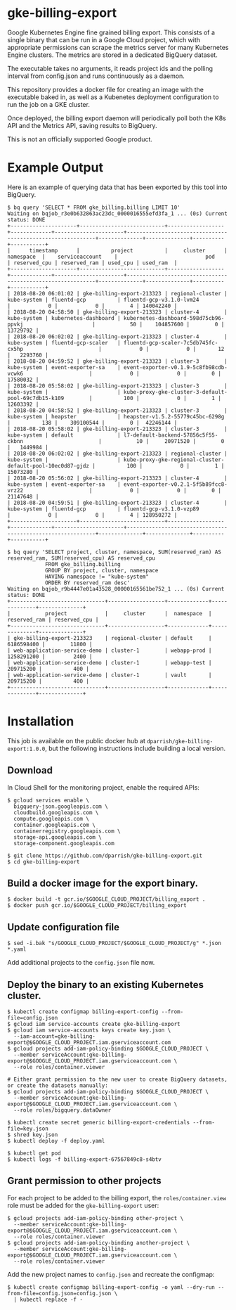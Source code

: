 # gke-billing-export

Google Kubernetes Engine fine grained billing export. This consists of a single binary that can be run in a Google Cloud project, which with appropriate permissions can scrape the metrics server for many Kubernetes Engine clusters. The metrics are stored in a dedicated BigQuery dataset.

The executable takes no arguments, it reads project ids and the polling interval from config.json and runs continuously as a daemon.

This repository provides a docker file for creating an image with the executable baked in, as well as a Kubenetes deployment configuration to run the job on a GKE cluster.

Once deployed, the billing export daemon will periodically poll both the K8s API and the Metrics API, saving results to BigQuery.

This is not an officially supported Google product.

# Example Output

Here is an example of querying data that has been exported by this tool into BigQuery.

```
$ bq query 'SELECT * FROM gke_billing.billing LIMIT 10'
Waiting on bqjob_r3e0b632863ac23dc_0000016555efd3fa_1 ... (0s) Current status: DONE   
+---------------------+---------------------------+------------------+-------------+----------------------+------------------------------------------------------------+--------------+--------------+----------+-----------+
|      timestamp      |          project          |     cluster      |  namespace  |    serviceaccount    |                            pod                             | reserved_cpu | reserved_ram | used_cpu | used_ram  |
+---------------------+---------------------------+------------------+-------------+----------------------+------------------------------------------------------------+--------------+--------------+----------+-----------+
| 2018-08-20 06:01:02 | gke-billing-export-213323 | regional-cluster | kube-system | fluentd-gcp          | fluentd-gcp-v3.1.0-lvm24                                   |            0 |            0 |        4 | 140042240 |
| 2018-08-20 04:58:50 | gke-billing-export-213323 | cluster-4        | kube-system | kubernetes-dashboard | kubernetes-dashboard-598d75cb96-ppvkj                      |           50 |    104857600 |        0 |  13729792 |
| 2018-08-20 06:02:02 | gke-billing-export-213323 | cluster-4        | kube-system | fluentd-gcp-scaler   | fluentd-gcp-scaler-7c5db745fc-cx5hp                        |            0 |            0 |       12 |   2293760 |
| 2018-08-20 04:59:52 | gke-billing-export-213323 | cluster-3        | kube-system | event-exporter-sa    | event-exporter-v0.1.9-5c8fb98cdb-vcwk6                     |            0 |            0 |        0 |  17580032 |
| 2018-08-20 05:58:02 | gke-billing-export-213323 | cluster-3        | kube-system |                      | kube-proxy-gke-cluster-3-default-pool-69c7db15-k109        |          100 |            0 |        1 |  12603392 |
| 2018-08-20 04:58:52 | gke-billing-export-213323 | cluster-3        | kube-system | heapster             | heapster-v1.5.2-55779c45bc-6298g                           |          138 |    309100544 |        0 |  42246144 |
| 2018-08-20 05:58:02 | gke-billing-export-213323 | cluster-3        | kube-system | default              | l7-default-backend-57856c5f55-ckbnn                        |           10 |     20971520 |        0 |   1449984 |
| 2018-08-20 06:02:02 | gke-billing-export-213323 | regional-cluster | kube-system |                      | kube-proxy-gke-regional-cluster-default-pool-10ec0d87-gjdz |          100 |            0 |        1 |  15073280 |
| 2018-08-20 05:56:02 | gke-billing-export-213323 | cluster-4        | kube-system | event-exporter-sa    | event-exporter-v0.2.1-5f5b89fcc8-vrz22                     |            0 |            0 |        0 |  21147648 |
| 2018-08-20 04:59:51 | gke-billing-export-213323 | cluster-4        | kube-system | fluentd-gcp          | fluentd-gcp-v3.1.0-vzp89                                   |            0 |            0 |        4 | 128950272 |
+---------------------+---------------------------+------------------+-------------+----------------------+------------------------------------------------------------+--------------+--------------+----------+-----------+

$ bq query 'SELECT project, cluster, namespace, SUM(reserved_ram) AS reserved_ram, SUM(reserved_cpu) AS reserved_cpu
            FROM gke_billing.billing
            GROUP BY project, cluster, namespace
            HAVING namespace != "kube-system"
            ORDER BY reserved_ram desc'
Waiting on bqjob_r9b4447e01a43528_00000165561be752_1 ... (0s) Current status: DONE   
+------------------------------+------------------+-------------+--------------+--------------+
|           project            |     cluster      |  namespace  | reserved_ram | reserved_cpu |
+------------------------------+------------------+-------------+--------------+--------------+
| gke-billing-export-213323    | regional-cluster | default     |   6186598400 |        11800 |
| web-application-service-demo | cluster-1        | webapp-prod |   1258291200 |         2400 |
| web-application-service-demo | cluster-1        | webapp-test |    209715200 |          400 |
| web-application-service-demo | cluster-1        | vault       |    209715200 |          400 |
+------------------------------+------------------+-------------+--------------+--------------+
```

# Installation

This job is available on the public docker hub at `dparrish/gke-billing-export:1.0.0`, but the following instructions
include building a local version.

## Download

In Cloud Shell for the monitoring project, enable the required APIs:

```shell
$ gcloud services enable \
  bigquery-json.googleapis.com \
  cloudbuild.googleapis.com \
  compute.googleapis.com \
  container.googleapis.com \
  containerregistry.googleapis.com \
  storage-api.googleapis.com \
  storage-component.googleapis.com

$ git clone https://github.com/dparrish/gke-billing-export.git
$ cd gke-billing-export
```

## Build a docker image for the export binary.

```shell
$ docker build -t gcr.io/$GOOGLE_CLOUD_PROJECT/billing_export .
$ docker push gcr.io/$GOOGLE_CLOUD_PROJECT/billing_export
```

## Update configuration file

```shell
$ sed -i.bak "s/GOOGLE_CLOUD_PROJECT/$GOOGLE_CLOUD_PROJECT/g" *.json *.yaml
```

Add additional projects to the `config.json` file now.


## Deploy the binary to an existing Kubernetes cluster.

```shell
$ kubectl create configmap billing-export-config --from-file=config.json
$ gcloud iam service-accounts create gke-billing-export
$ gcloud iam service-accounts keys create key.json \
  --iam-account=gke-billing-export@$GOOGLE_CLOUD_PROJECT.iam.gserviceaccount.com
$ gcloud projects add-iam-policy-binding $GOOGLE_CLOUD_PROJECT \
  --member serviceAccount:gke-billing-export@$GOOGLE_CLOUD_PROJECT.iam.gserviceaccount.com \
  --role roles/container.viewer

# Either grant permission to the new user to create BigQuery datasets, or create the datasets manually:
$ gcloud projects add-iam-policy-binding $GOOGLE_CLOUD_PROJECT \
  --member serviceAccount:gke-billing-export@$GOOGLE_CLOUD_PROJECT.iam.gserviceaccount.com \
  --role roles/bigquery.dataOwner

$ kubectl create secret generic billing-export-credentials --from-file=key.json
$ shred key.json
$ kubectl deploy -f deploy.yaml

$ kubectl get pod
$ kubectl logs -f billing-export-67567849c8-s4btv
```

## Grant permission to other projects

For each project to be added to the billing export, the `roles/container.view` role must be added for the `gke-billing-export` user:

```shell
$ gcloud projects add-iam-policy-binding other-project \
  --member serviceAccount:gke-billing-export@$GOOGLE_CLOUD_PROJECT.iam.gserviceaccount.com \
  --role roles/container.viewer
$ gcloud projects add-iam-policy-binding another-project \
  --member serviceAccount:gke-billing-export@$GOOGLE_CLOUD_PROJECT.iam.gserviceaccount.com \
  --role roles/container.viewer
```

Add the new project names to `config.json` and recreate the configmap:

```shell
$ kubectl create configmap billing-export-config -o yaml --dry-run --from-file=config.json=config.json \
  | kubectl replace -f -
```
